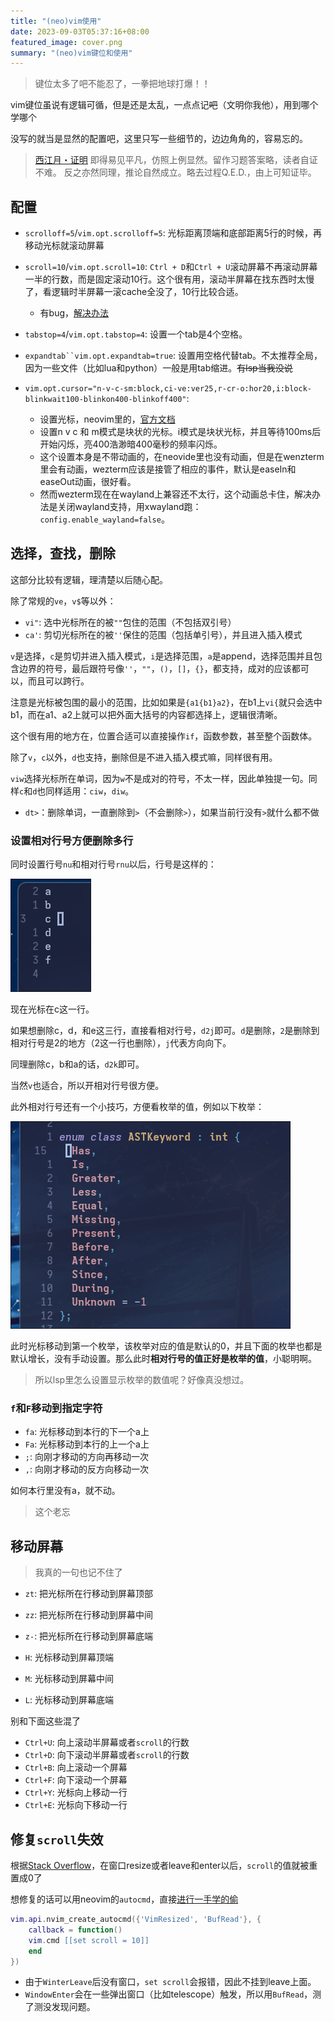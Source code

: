 ```yaml
---
title: "(neo)vim使用"
date: 2023-09-03T05:37:16+08:00
featured_image: cover.png
summary: "(neo)vim键位和使用"
---
```


> 键位太多了吧不能忍了，一拳把地球打爆！！

vim键位虽说有逻辑可循，但是还是太乱，一点点记~~吧~~（文明你我他），用到哪个学哪个

没写的就当是显然的配置吧，这里只写一些细节的，边边角角的，容易忘的。

> [西江月・证明](https://www.zhihu.com/question/506943617)
> 即得易见平凡，仿照上例显然。留作习题答案略，读者自证不难。
> 反之亦然同理，推论自然成立。略去过程Q.E.D.，由上可知证毕。

## 配置

* `scrolloff=5`/`vim.opt.scrolloff=5`: 光标距离顶端和底部距离5行的时候，再移动光标就滚动屏幕
* `scroll=10`/`vim.opt.scroll=10`: `Ctrl + D`和`Ctrl + U`滚动屏幕不再滚动屏幕一半的行数，而是固定滚动10行。这个很有用，滚动半屏幕在找东西时太慢了，看逻辑时半屏幕一滚cache全没了，10行比较合适。
  * 有bug，[解决办法](#修复scroll失效)

* `tabstop=4`/`vim.opt.tabstop=4`: 设置一个tab是4个空格。
* `expandtab``vim.opt.expandtab=true`: 设置用空格代替tab。不太推荐全局，因为一些文件（比如lua和python）一般是用tab缩进。~~有lsp当我没说~~
* `vim.opt.cursor="n-v-c-sm:block,ci-ve:ver25,r-cr-o:hor20,i:block-blinkwait100-blinkon400-blinkoff400"`:
  * 设置光标，neovim里的，[官方文档](https://neovim.io/doc/user/options.html#'guicursor')
  * 设置n v c 和 m模式是块状的光标。i模式是块状光标，并且等待100ms后开始闪烁，亮400浩渺暗400毫秒的频率闪烁。
  * 这个设置本身是不带动画的，在neovide里也没有动画，但是在wenzterm里会有动画，wezterm应该是接管了相应的事件，默认是easeIn和easeOut动画，很好看。
  * 然而wezterm现在在wayland上兼容还不太行，这个动画总卡住，解决办法是关闭wayland支持，用xwayland跑：`config.enable_wayland=false`。

## 选择，查找，删除

这部分比较有逻辑，理清楚以后随心配。

除了常规的`ve`，`v$`等以外：

* `vi"`: 选中光标所在的被`""`包住的范围（不包括双引号）
* `ca'`: 剪切光标所在的被`''`保住的范围（包括单引号），并且进入插入模式

`v`是选择，`c`是剪切并进入插入模式，`i`是选择范围，`a`是append，选择范围并且包含边界的符号，最后跟符号像`''`，`""`，`()`，`[]`，`{}`，都支持，成对的应该都可以，而且可以跨行。

注意是光标被包围的最小的范围，比如如果是`{a1{b1}a2}`，在b1上`vi{`就只会选中b1，而在a1、a2上就可以把外面大括号的内容都选择上，逻辑很清晰。

这个很有用的地方在，位置合适可以直接操作`if`，函数参数，甚至整个函数体。

除了`v`，`c`以外，`d`也支持，删除但是不进入插入模式嘛，同样很有用。

`viw`选择光标所在单词，因为`w`不是成对的符号，不太一样，因此单独提一句。同样`c`和`d`也同样适用：`ciw`，`diw`。

* `dt>`：删除单词，一直删除到`>`（不会删除`>`），如果当前行没有`>`就什么都不做

### 设置相对行号方便删除多行

同时设置行号`nu`和相对行号`rnu`以后，行号是这样的：

<img class="custom_small_image" src="01.png">

现在光标在c这一行。

如果想删除c，d，和e这三行，直接看相对行号，`d2j`即可。`d`是删除，`2`是删除到相对行号是2的地方（2这一行也删除），`j`代表方向向下。

同理删除c，b和a的话，`d2k`即可。

当然`v`也适合，所以开相对行号很方便。

此外相对行号还有一个小技巧，方便看枚举的值，例如以下枚举：

<img class="custom_small_image" src="02.png">

此时光标移动到第一个枚举，该枚举对应的值是默认的0，并且下面的枚举也都是默认增长，没有手动设置。那么此时**相对行号的值正好是枚举的值**，小聪明啊。

> 所以lsp里怎么设置显示枚举的数值呢？好像真没想过。

### `f`和`F`移动到指定字符

* `fa`: 光标移动到本行的下一个a上
* `Fa`: 光标移动到本行的上一个a上
* `;`: 向刚才移动的方向再移动一次
* `,`: 向刚才移动的反方向移动一次

如何本行里没有a，就不动。

> 这个老忘

## 移动屏幕

> 我真的一句也记不住了

* `zt`: 把光标所在行移动到屏幕顶部
* `zz`: 把光标所在行移动到屏幕中间
* `z-`: 把光标所在行移动到屏幕底端

* `H`: 光标移动到屏幕顶端
* `M`: 光标移动到屏幕中间
* `L`: 光标移动到屏幕底端

别和下面这些混了

* `Ctrl+U`: 向上滚动半屏幕或者`scroll`的行数
* `Ctrl+D`: 向下滚动半屏幕或者`scroll`的行数
* `Ctrl+B`: 向上滚动一个屏幕
* `Ctrl+F`: 向下滚动一个屏幕
* `Ctrl+Y`: 光标向上移动一行
* `Ctrl+E`: 光标向下移动一行

## 修复`scroll`失效

根据[Stack Overflow](https://stackoverflow.com/questions/9906328/vim-scroll-setting-overridden)，在窗口resize或者leave和enter以后，`scroll`的值就被重置成0了

想修复的话可以用neovim的`autocmd`，直接[进行一手学的偷](https://github.com/lewis6991/gitsigns.nvim/blob/d927caa075df63bf301d92f874efb72fd22fd3b4/lua/gitsigns.lua#L130)

``` lua
vim.api.nvim_create_autocmd({'VimResized', 'BufRead'}, {
    callback = function()
    vim.cmd [[set scroll = 10]]
    end
})
```

* 由于`WinterLeave`后没有窗口，`set scroll`会报错，因此不挂到leave上面。
* `WindowEnter`会在一些弹出窗口（比如telescope）触发，所以用`BufRead`，测了测没发现问题。
